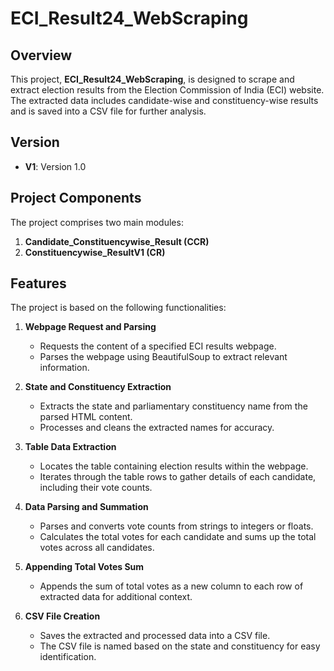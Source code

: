 # ECI_Result24_WebScraping

## Overview
This project, **ECI_Result24_WebScraping**, is designed to scrape and extract election results from the Election Commission of India (ECI) website. The extracted data includes candidate-wise and constituency-wise results and is saved into a CSV file for further analysis.

## Version
- **V1**: Version 1.0

## Project Components
The project comprises two main modules:
1. **Candidate_Constituencywise_Result (CCR)**
2. **Constituencywise_ResultV1 (CR)**

## Features
The project is based on the following functionalities:

1. **Webpage Request and Parsing**
   - Requests the content of a specified ECI results webpage.
   - Parses the webpage using BeautifulSoup to extract relevant information.

2. **State and Constituency Extraction**
   - Extracts the state and parliamentary constituency name from the parsed HTML content.
   - Processes and cleans the extracted names for accuracy.

3. **Table Data Extraction**
   - Locates the table containing election results within the webpage.
   - Iterates through the table rows to gather details of each candidate, including their vote counts.

4. **Data Parsing and Summation**
   - Parses and converts vote counts from strings to integers or floats.
   - Calculates the total votes for each candidate and sums up the total votes across all candidates.

5. **Appending Total Votes Sum**
   - Appends the sum of total votes as a new column to each row of extracted data for additional context.

6. **CSV File Creation**
   - Saves the extracted and processed data into a CSV file.
   - The CSV file is named based on the state and constituency for easy identification.
